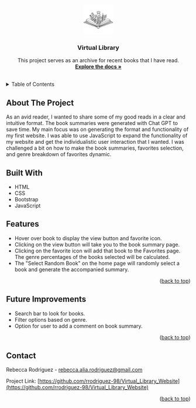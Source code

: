 <a id="readme-top"></a>

<!-- PROJECT LOGO -->
<br />
<div align="center">
  <a href="https://github.com/rrodriguez-98/Virtual_Library_Website">
    <img src="images/splashpage_icon.png" alt="Logo" width="80" height="80">
  </a>

<h3 align="center">Virtual Library</h3>

  <p align="center">
    This project serves as an archive for recent books that I have read. 
    <br />
    <a href="https://github.com/rrodriguez-98/Virtual_Library_Website"><strong>Explore the docs »</strong></a>
    <br />
    <br />
</div>



<!-- TABLE OF CONTENTS -->
<details>
  <summary>Table of Contents</summary>
  <ol>
    <li>
      <a href="#about-the-project">About The Project</a>
      <ul>
        <li><a href="#built-with">Built With</a></li>
      </ul>
    </li>
    <li><a href="#usage">Features</a></li>
    <li><a href="#improvements">Future Improvements</a></li>
    <li><a href="#contact">Contact</a></li>
  </ol>
</details>



<!-- ABOUT THE PROJECT -->
<a id="about-the-project"></a>
## About The Project

As an avid reader, I wanted to share some of my good reads in a clear and intuitive format. The book summaries were generated with Chat GPT to save time. My main focus was on generating the format and functionality of my first website. I was able to use JavaScript to expand the functionality of my website and get the individualistic user interaction that I wanted. I was challenged a bit on how to make the book summaries, favorites selection, and genre breakdown of favorites dynamic.


## Built With
<a id="built-with"></a>
* HTML
* CSS
* Bootstrap
* JavaScript

<!-- USAGE EXAMPLES -->
<a id="usage"></a>
## Features
* Hover over book to display the view button and favorite icon.
* Clicking on the view button will take you to the book summary page.
* Clicking on the favorite icon will add that book to the Favorites page. The genre percentages of the books selected will be calculated.
* The "Select Random Book" on the home page will randomly select a book and generate the accompanied summary.

<p align="right">(<a href="#readme-top">back to top</a>)</p>

<!-- FUTURE IMPROVEMENTS -->
<a id="improvements"></a>
## Future Improvements
* Search bar to look for books.
* Filter options based on genre.
* Option for user to add a comment on book summary.

<p align="right">(<a href="#readme-top">back to top</a>)</p>

<!-- CONTACT -->
<a id="contact"></a>
## Contact

Rebecca Rodriguez - rebecca.alia.rodriguez@gmail.com

Project Link: [https://github.com/rrodriguez-98/Virtual_Library_Website](https://github.com/rrodriguez-98/Virtual_Library_Website)

<p align="right">(<a href="#readme-top">back to top</a>)</p>

